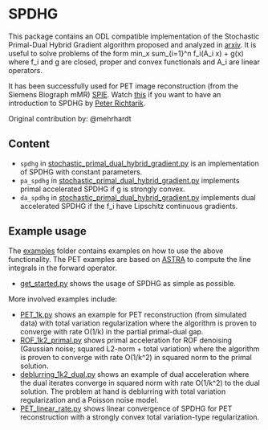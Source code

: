 # SPDHG

This package contains an ODL compatible implementation of the Stochastic Primal-Dual Hybrid Gradient algorithm proposed and analyzed in [arxiv](https://arxiv.org/abs/1706.04957). It is useful to solve problems of the form
	min_x sum_{i=1}^n f_i(A_i x) + g(x)
where f_i and g are closed, proper and convex functionals and A_i are linear operators.

It has been successfully used for PET image reconstruction (from the Siemens Biograph mMR) [SPIE](https://www.spiedigitallibrary.org/conference-proceedings-of-spie/10394/103941O/Faster-PET-reconstruction-with-a-stochastic-primal-dual-hybrid-gradient/10.1117/12.2272946.full). Watch [this](https://www.youtube.com/watch?v=iZc2eFqS2l4) if you want to have an introduction to SPDHG by [Peter Richtarik](http://www.maths.ed.ac.uk/~prichtar/).

Original contribution by: @mehrhardt

## Content

* `spdhg` in [stochastic_primal_dual_hybrid_gradient.py](stochastic_primal_dual_hybrid_gradient.py) is an implementation of SPDHG with constant parameters.
* `pa_spdhg` in [stochastic_primal_dual_hybrid_gradient.py](stochastic_primal_dual_hybrid_gradient.py) implements primal accelerated SPDHG if g is strongly convex.
* `da_spdhg` in [stochastic_primal_dual_hybrid_gradient.py](stochastic_primal_dual_hybrid_gradient.py) implements dual accelerated SPDHG if the f_i have Lipschitz continuous gradients.

## Example usage

The [examples](examples) folder contains examples on how to use the above functionality. The PET examples are based on [ASTRA](https://www.astra-toolbox.com/) to compute the line integrals in the forward operator.

* [get_started.py](examples/get_started.py) shows the usage of SPDHG as simple as possible.

More involved examples include:

* [PET_1k.py](examples/PET_1k.py) shows an example for PET reconstruction (from simulated data) with total variation regularization where the algorithm is proven to converge with rate O(1/k) in the partial primal-dual gap.
* [ROF_1k2_primal.py](examples/ROF_1k2_primal.py) shows primal acceleration for ROF denoising (Gaussian noise; squared L2-norm + total variation) where the algorithm is proven to converge with rate O(1/k^2) in squared norm to the primal solution.
* [deblurring_1k2_dual.py](examples/deblurring_1k2_dual.py) shows an example of dual acceleration where the dual iterates converge in squared norm with rate O(1/k^2) to the dual solution. The problem at hand is deblurring with total variation regularization and a Poisson noise model.
* [PET_linear_rate.py](examples/PET_linear_rate.py) shows linear convergence of SPDHG for PET reconstruction with a strongly convex total variation-type regularization.
